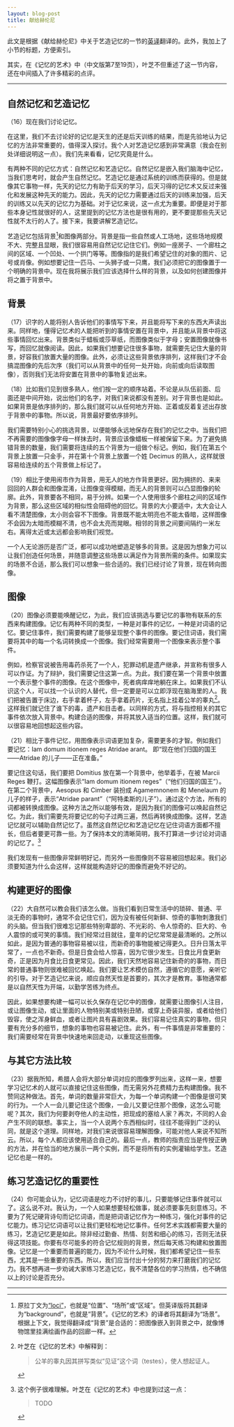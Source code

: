 ```yaml
---
layout: blog-post
title: 献给赫伦尼
---
```


此文是根据《献给赫伦尼》中关于艺造记忆的一节的[英译](https://www.laits.utexas.edu/memoria/Ad_Herennium_Passages.html)翻译的。此外，我加上了小节的标题，方便索引。

其实，在《记忆的艺术》中（中文版第7至19页），叶芝不但重述了这一节内容，还在中间插入了许多精彩的点评。

---

## 自然记忆和艺造记忆

（16）现在我们讨论记忆。

在这里，我们不去讨论好的记忆是天生的还是后天训练的结果，而是先验地认为记忆的方法非常重要的，值得深入探讨。我个人对艺造记忆感到非常满意（我会在别处详细说明这一点）。我们先来看看，记忆究竟是什么。

有两种不同的记忆方式：自然记忆和艺造记忆。自然记忆是嵌入我们脑海中记忆，当我们思考时，就会产生自然记忆。艺造记忆是通过系统的训练而获得的。但是就像其它事物一样，先天的记忆力有助于后天的学习，后天习得的记忆术又反过来强化和发展这种先天的能力。因此，先天的记忆力需要通过后天的训练来加强，后天的训练又以先天的记忆力为基础。对于记忆来说，这一点尤为重要。即便是对于那些本身记性就很好的人，这里提到的记忆方法也是很有用的，更不要提那些先天记性就不太行的人了。接下来，我要讲解艺造记忆。

艺造记忆包括背景[^loci]和图像两部分。背景是指一些自然或人工场地，这些场地规模不大、完整且显眼，我们很容易用自然记忆记住它们。例如一座房子、一个廊柱之间的区域、一个凹处、一个拱门等等。图像指的是我们希望记住的对象的图片、记号或肖像。例如想要记住一匹马、一头狮子或一只鹰，我们必须把它的图像置于一个明确的背景中。现在我将展示我们应该选择什么样的背景，以及如何创建图像并将之置于背景中。

  [^loci]: 原拉丁文为[“loci”](https://www.latin-english.com/word/12889/locus-loci/)，也就是“位置”、“场所”或“区域”。但英译版将其翻译为“background”，也就是“背景”。《记忆的艺术》的译者将其翻译为“场景”。根据上下文，我觉得翻译成“背景”是合适的：把图像嵌入到背景之中，就像博物馆里挂满绘画作品的回廊一样。

## 背景

（17）识字的人能将别人告诉他们的事情写下来，并且能将写下来的东西大声读出来。同样地，懂得记忆术的人能把听到的事情安置在背景中，并且能从背景中将这些事情回忆出来。背景类似于蜡板或莎草纸，而图像类似于字母；安置图像就像书写，而回忆就像阅读。因此，如果我们想要记住很多事物，就需要先记住大量的背景，好容我们放置大量的图像。此外，必须让这些背景依序排列，这样我们才不会搞混图像的先后次序（我们可以从背景中的任何一处开始，向前或向后读取图像），否则我们无法将安置在背景中的事物复述出来。

（18）比如我们见到很多熟人，他们按一定的顺序站着。不论是从队伍前面、后面还是中间开始，说出他们的名字，对我们来说都没有差别。对于背景也是如此。如果背景是依序排列的，那么我们就可以从任何地方开始、正着或反着复述出存放于背景中的事物。所以说，背景最好要依序排列。

我们需要特别小心的挑选背景，以便能够永远地保存在我们的记忆之中。当我们把不再需要的图像像字母一样抹去时，背景应该像蜡板一样被保留下来。为了避免搞错背景的数量，我们需要将连续的五个背景为一组做个标记。例如，我们在第五个背景上放置一只金手，并在第十个背景上放置一个姓 Decimus 的熟人，这样就很容易给连续的五个背景做上标记了。

（19）相比于使用闹市作为背景，用无人的地方作背景更好。因为拥挤的、来来回回的人群会和图像混淆，让图像变得模糊，而无人的背景则可以凸显图像的轮廓。此外，背景要各不相同，易于分辨。如果一个人使用很多个廊柱之间的区域作为背景，那么这些区域的相似性会阻碍他的回忆。背景的大小要适中，太大会让人看不清楚图像，太小则会容不下图像。背景既不能太明亮也不能太昏暗，这样图像不会因为太暗而模糊不清，也不会太亮而晃眼。相邻的背景之间要间隔约一米左右。离得太近或太远都会影响我们视觉。

一个人无论游历是否广泛，都可以成功地塑造足够多的背景。这是因为想象力可以让我们创造任何场景，并随意调整这些场景以满足作为背景所需的条件。如果现实的场景不合适，那么我们可以想象一些合适的。我们已经讨论了背景，现在转向图像。

## 图像

（20）图像必须要能唤醒记忆，为此，我们应该挑选与要记忆的事物有联系的东西来构建图像。记忆有两种不同的类型，一种是对事件的记忆，一种是对词语的记忆。要记住事件，我们需要构建了能够呈现整个事件的图像。要记住词语，我们需要将其中的每一个名词转换成一个图像。我们经常需要用一个图像来表示整个事件。

例如，检察官说被告用毒药杀死了一个人，犯罪动机是遗产继承，并宣称有很多人可以作证。为了辩护，我们需要记住这第一点。为此，我们要在第一个背景中放置一个表示整个事件的图像。在这个图像中，死者病痒痒地躺在床上。如果我们不认识这个人，可以找一个认识的人替代，但一定要是可以立即浮现在脑海里的人。我们把被告置于床边，右手拿着杯子，左手拿着药片，无名指上挂着公羊的睾丸[^explanation]。这样我们就记住了谁下的毒，遗产和目击者。以同样的方式，将与指控相关的其它事件依次放入背景中。构建合适的图像，并将其放入适当的位置。这样，我们就可以很容易地回想起这些内容。

  [^explanation]: 叶芝在《记忆的艺术》中解释到：

    > 公羊的睾丸因其拼写类似“见证”这个词（testes），使人想起证人。

（21）相比于事件记忆，用图像表示词语更加复杂，需要更多的才智。例如我们要记忆：Iam domum itionem reges Atridae arant。 即“现在他们归国的国王——Atridae 的儿子——正在准备。”

要记住这句话，我们要把 Domitius 放在第一个背景中，他举着手，在被 Marcii Reges 鞭打。这幅图像表示“Iam domum itionem reges”（“他们归国的国王”）。在第二个背景中，Aesopus 和 Cimber 装扮成 Agamemnonem 和 Menelaum 的儿子的样子，表示“Atridae parant”（“阿特柔斯的儿子”）。通过这个方法，所有的词都被转换成图像。这种方法之所以能够有效，是因为我们的图像可以唤起自然记忆。为此，我们需要先将要记忆的句子过两三遍，然后再转换成图像。这样，艺造记忆就可以辅助自然记忆了。虽然这自然记忆和艺造记忆在记住词语方面都不擅长，但后者要更可靠一些。为了保持本文的清晰简明，我不打算进一步讨论对词语的记忆了。[^hard-example]

  [^hard-example]: 这个例子很难理解。叶芝在《记忆的艺术》中也提到过这一点：

    > TODO

我们发现有一些图像非常鲜明好记，而另外一些图像则不容易被回想起来。我们必须要知道为什么会这样，这样就能构造好记的图像而避免不好记的。

## 构建更好的图像

（22）大自然可以教会我们该怎么做。当我们看到日常生活中的琐碎、普通、平淡无奇的事物时，通常不会记住它们，因为没有被任何新鲜、惊奇的事物刺激我们的头脑。但当我们很难忘记那些特别卑鄙的、不光彩的、令人惊奇的、巨大的、令人震惊的或可笑的事情。我们经常过目就往，童年的记忆常常是最清晰的。之所以如此，是因为普通的事物容易被以往，而新奇的事物能被记得更久。日升日落太平常了，一点也不新奇。但是日食会给人惊喜，因为它很少发生。日食比月食更新奇，正是因为月食比日食更常见。因此，我们天然地容易记住新奇的的事物，而日常的普通事物则很难被回忆唤起。我们要让艺术模仿自然，遵循它的意愿，亲听它的引导。对于艺造记忆来说，顺应自然天性是首要的，其次才是教育。事物通常都是以自然天性为开端，以勤学苦练为终点。

因此，如果想要构建一幅可以长久保存在记忆中的图像，就需要让图像引人注目，或让图像生动，或让里面的人物特别美或特别丑陋，或穿上奇装异服，或者给他们毁容，使之浑身鲜血，或者让图片具有喜剧效果。我们容易记住真实的事物，但只要有充分多的细节，想象的事物也容易被记住。此外，有一件事情是非常重要的：我们需要经常在背景中快速地来回走动，以重现这些图像。

## 与其它方法比较

（23）据我所知，希腊人会将大部分单词对应的图像罗列出来，这样一来，想要学习记忆术的人就可以直接记住这些图像，而无需另外花费精力去构建图像。我不赞同这种做法。首先，单词的数量非常巨大，为每一个单词构建一个图像是很可笑的行为。一个人一会儿要记住这个图像，一会儿又要记住那个图像，这怎么可能呢？其次，我们为何要剥夺他人的主动性，把现成的塞给人家？再次，不同的人会产生不同的联想。事实上，当一个人说两个东西相似时，往往不能得到广泛的认同，就是这个道理。同样地，对我们来说很容易理解图像，可能对他人来说不知所云。所以，每个人都应该使用适合自己的。最后一点，教师的指责应当是传授正确的方法，并在恰当的地方展示一两个实例，而不是将所有的实例灌输给学生。艺造记忆也是一样的。

## 练习艺造记忆的重要性

（24）你可能会认为，记忆词语是吃力不讨好的事儿，只要能够记住事件就可以了。这么说不对。我认为，一个人如果想要轻松做事，就必须要事先刻意练习。不要为了死记硬背诗句而记忆词语，而是把词语记忆作为一种练习，强化对事件的记忆能力。练习记忆词语可以让我们更轻松地记忆事件。任何艺术实践都需要大量的练习，艺造记忆更是如此。除非经过勤奋、热情、刻苦和细心的练习，否则无法获得这项技能。你要有尽可能多的符合记忆规则的背景，然后每天练习构建和放置图像。记忆是一个重要而普遍的能力，因为不论什么时候，我们都希望记住一些东西，尤其是一些重要的东西。所以，我们应当付出十分的努力来打磨我们的记忆力。我不想再进一步劝诫大家练习艺造记忆，我不清楚各位的学习热情，也不确信以上的讨论是否充分。

---
